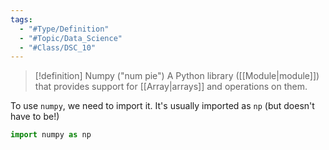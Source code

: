 ```yaml
---
tags:
  - "#Type/Definition"
  - "#Topic/Data_Science"
  - "#Class/DSC_10"
---
```


> [!definition] Numpy ("num pie")
> A Python library ([[Module|module]]) that provides support for [[Array|arrays]] and operations on them.

To use `numpy`, we need to import it. It's usually imported as `np` (but doesn't have to be!)

```Python
import numpy as np
```